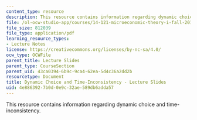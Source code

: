 ```yaml
---
content_type: resource
description: This resource contains information regarding dynamic choice and time-inconsistency.
file: /ol-ocw-studio-app/courses/14-121-microeconomic-theory-i-fall-2015/4e8863927b0d0e9c32ae589db6adda57_MIT14_121F15_9S.pdf
file_size: 812039
file_type: application/pdf
learning_resource_types:
- Lecture Notes
license: https://creativecommons.org/licenses/by-nc-sa/4.0/
ocw_type: OCWFile
parent_title: Lecture Slides
parent_type: CourseSection
parent_uid: 43ca0394-6b9c-9ca4-62ea-5d4c36a2dd2b
resourcetype: Document
title: Dynamic Choice and Time-Inconsistency - Lecture Slides
uid: 4e886392-7b0d-0e9c-32ae-589db6adda57
---
```

This resource contains information regarding dynamic choice and time-inconsistency.